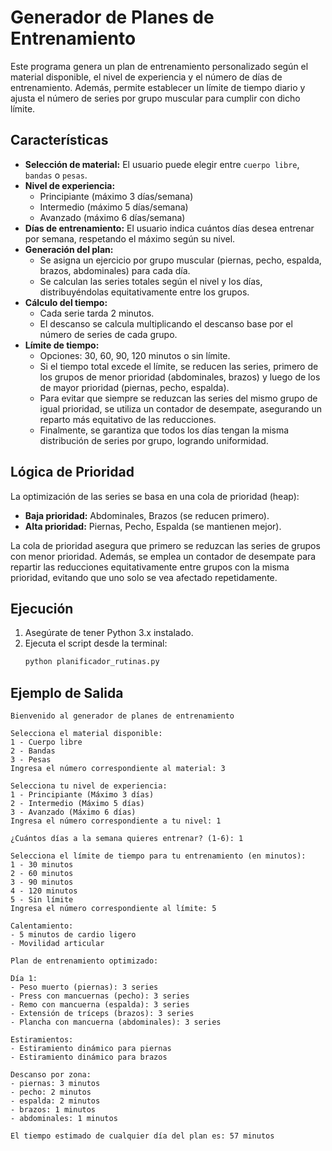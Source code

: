 # Generador de Planes de Entrenamiento

Este programa genera un plan de entrenamiento personalizado según el material disponible, el nivel de experiencia y el número de días de entrenamiento. Además, permite establecer un límite de tiempo diario y ajusta el número de series por grupo muscular para cumplir con dicho límite.

## Características

- **Selección de material:** El usuario puede elegir entre `cuerpo libre`, `bandas` o `pesas`.
- **Nivel de experiencia:**  
  - Principiante (máximo 3 días/semana)  
  - Intermedio (máximo 5 días/semana)  
  - Avanzado (máximo 6 días/semana)
- **Días de entrenamiento:** El usuario indica cuántos días desea entrenar por semana, respetando el máximo según su nivel.
- **Generación del plan:**  
  - Se asigna un ejercicio por grupo muscular (piernas, pecho, espalda, brazos, abdominales) para cada día.
  - Se calculan las series totales según el nivel y los días, distribuyéndolas equitativamente entre los grupos.
- **Cálculo del tiempo:**  
  - Cada serie tarda 2 minutos.
  - El descanso se calcula multiplicando el descanso base por el número de series de cada grupo.
- **Límite de tiempo:**  
  - Opciones: 30, 60, 90, 120 minutos o sin límite.
  - Si el tiempo total excede el límite, se reducen las series, primero de los grupos de menor prioridad (abdominales, brazos) y luego de los de mayor prioridad (piernas, pecho, espalda).
  - Para evitar que siempre se reduzcan las series del mismo grupo de igual prioridad, se utiliza un contador de desempate, asegurando un reparto más equitativo de las reducciones.
  - Finalmente, se garantiza que todos los días tengan la misma distribución de series por grupo, logrando uniformidad.

## Lógica de Prioridad

La optimización de las series se basa en una cola de prioridad (heap):

- **Baja prioridad:** Abdominales, Brazos (se reducen primero).
- **Alta prioridad:** Piernas, Pecho, Espalda (se mantienen mejor).

La cola de prioridad asegura que primero se reduzcan las series de grupos con menor prioridad. Además, se emplea un contador de desempate para repartir las reducciones equitativamente entre grupos con la misma prioridad, evitando que uno solo se vea afectado repetidamente.

## Ejecución

1. Asegúrate de tener Python 3.x instalado.
2. Ejecuta el script desde la terminal:
   ```bash
   python planificador_rutinas.py
   ```

## Ejemplo de Salida

```
Bienvenido al generador de planes de entrenamiento

Selecciona el material disponible:
1 - Cuerpo libre
2 - Bandas
3 - Pesas
Ingresa el número correspondiente al material: 3

Selecciona tu nivel de experiencia:
1 - Principiante (Máximo 3 días)
2 - Intermedio (Máximo 5 días)
3 - Avanzado (Máximo 6 días)
Ingresa el número correspondiente a tu nivel: 1

¿Cuántos días a la semana quieres entrenar? (1-6): 1

Selecciona el límite de tiempo para tu entrenamiento (en minutos):
1 - 30 minutos
2 - 60 minutos
3 - 90 minutos
4 - 120 minutos
5 - Sin límite
Ingresa el número correspondiente al límite: 5

Calentamiento:
- 5 minutos de cardio ligero
- Movilidad articular

Plan de entrenamiento optimizado:

Día 1:
- Peso muerto (piernas): 3 series
- Press con mancuernas (pecho): 3 series
- Remo con mancuerna (espalda): 3 series
- Extensión de tríceps (brazos): 3 series
- Plancha con mancuerna (abdominales): 3 series

Estiramientos:
- Estiramiento dinámico para piernas
- Estiramiento dinámico para brazos

Descanso por zona:
- piernas: 3 minutos
- pecho: 2 minutos
- espalda: 2 minutos
- brazos: 1 minutos
- abdominales: 1 minutos

El tiempo estimado de cualquier día del plan es: 57 minutos
```